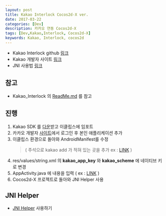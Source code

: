 ```yaml
---
layout: post
title: Kakao Interlock Cocos2d-X ver.
date: 2017-03-22
categories: [Dev]
description: 카카오 연동 Cocos2d-X
tags: [Dev,Kakao,Interlock, Cocos2d-X]
keywords: Kakao, Interlock, cocos2d
---
```


- Kakao Interlock github [링크](https://github.com/kyechan99/Kakao_Interlock)
- Kakao 개발자 사이트 [링크](https://developers.kakao.com/)
- JNI 사용법 [링크](http://blog.naver.com/kyechan99/220552861010)

## 참고
- Kakao_Interlock 의 [ReadMe.md](https://github.com/kyechan99/Kakao_Interlock/blob/master/README.md) 를 참고


## 진행
1. Kakao SDK 를 [다운](https://developers.kakao.com/sdk/latest-android-sdk-for-eclipse)받고 이클립스에 임포트
2. 카카오 개발자 [사이트](https://accounts.kakao.com/login?continue=https://developers.kakao.com/login?redirectUrl=%2Fapps)에서 로그인 후 본인 애플리케이션 추가
3. 이클립스 환경으로 돌아와 AndroidManifest를 수정 
    > ( 주석으로 kakao add 가 적혀 있는 곳을 추가 ex : [LINK](https://github.com/kyechan99/Kakao_Interlock/blob/master/kakaoLink/AndroidManifest.xml) )
4. res/values/string.xml 의 **kakao_app_key** 와 **kakao_scheme** 에 네이티브 키로 변경
5. AppActivity.java 에 내용을 입력 ( ex : [LINK](https://github.com/kyechan99/Kakao_Interlock/blob/master/kakaoLink/src/org/cocos2dx/cpp/AppActivity.java) )
6. Cocos2d-X 프로젝트로 돌아와 JNI Helper 사용

## JNI Helper
  - [JNI Helper](https://kyechan99.github.io/2017/03/22/JNI-Helper-Cocos2dX/) 사용하기
